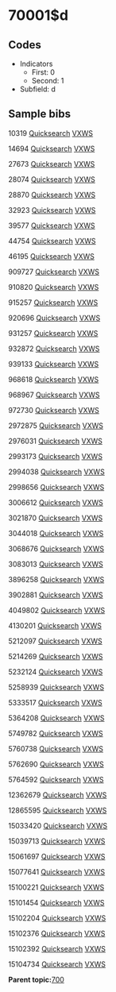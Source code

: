 # 70001$d

## Codes

-   Indicators
    -   First: 0
    -   Second: 1
-   Subfield: d

## Sample bibs

10319 [Quicksearch](https://search.library.yale.edu/catalog/10319) [VXWS](http://prodorbis.library.yale.edu:7014/vxws/GetHoldingsService?bibId=10319)

14694 [Quicksearch](https://search.library.yale.edu/catalog/14694) [VXWS](http://prodorbis.library.yale.edu:7014/vxws/GetHoldingsService?bibId=14694)

27673 [Quicksearch](https://search.library.yale.edu/catalog/27673) [VXWS](http://prodorbis.library.yale.edu:7014/vxws/GetHoldingsService?bibId=27673)

28074 [Quicksearch](https://search.library.yale.edu/catalog/28074) [VXWS](http://prodorbis.library.yale.edu:7014/vxws/GetHoldingsService?bibId=28074)

28870 [Quicksearch](https://search.library.yale.edu/catalog/28870) [VXWS](http://prodorbis.library.yale.edu:7014/vxws/GetHoldingsService?bibId=28870)

32923 [Quicksearch](https://search.library.yale.edu/catalog/32923) [VXWS](http://prodorbis.library.yale.edu:7014/vxws/GetHoldingsService?bibId=32923)

39577 [Quicksearch](https://search.library.yale.edu/catalog/39577) [VXWS](http://prodorbis.library.yale.edu:7014/vxws/GetHoldingsService?bibId=39577)

44754 [Quicksearch](https://search.library.yale.edu/catalog/44754) [VXWS](http://prodorbis.library.yale.edu:7014/vxws/GetHoldingsService?bibId=44754)

46195 [Quicksearch](https://search.library.yale.edu/catalog/46195) [VXWS](http://prodorbis.library.yale.edu:7014/vxws/GetHoldingsService?bibId=46195)

909727 [Quicksearch](https://search.library.yale.edu/catalog/909727) [VXWS](http://prodorbis.library.yale.edu:7014/vxws/GetHoldingsService?bibId=909727)

910820 [Quicksearch](https://search.library.yale.edu/catalog/910820) [VXWS](http://prodorbis.library.yale.edu:7014/vxws/GetHoldingsService?bibId=910820)

915257 [Quicksearch](https://search.library.yale.edu/catalog/915257) [VXWS](http://prodorbis.library.yale.edu:7014/vxws/GetHoldingsService?bibId=915257)

920696 [Quicksearch](https://search.library.yale.edu/catalog/920696) [VXWS](http://prodorbis.library.yale.edu:7014/vxws/GetHoldingsService?bibId=920696)

931257 [Quicksearch](https://search.library.yale.edu/catalog/931257) [VXWS](http://prodorbis.library.yale.edu:7014/vxws/GetHoldingsService?bibId=931257)

932872 [Quicksearch](https://search.library.yale.edu/catalog/932872) [VXWS](http://prodorbis.library.yale.edu:7014/vxws/GetHoldingsService?bibId=932872)

939133 [Quicksearch](https://search.library.yale.edu/catalog/939133) [VXWS](http://prodorbis.library.yale.edu:7014/vxws/GetHoldingsService?bibId=939133)

968618 [Quicksearch](https://search.library.yale.edu/catalog/968618) [VXWS](http://prodorbis.library.yale.edu:7014/vxws/GetHoldingsService?bibId=968618)

968967 [Quicksearch](https://search.library.yale.edu/catalog/968967) [VXWS](http://prodorbis.library.yale.edu:7014/vxws/GetHoldingsService?bibId=968967)

972730 [Quicksearch](https://search.library.yale.edu/catalog/972730) [VXWS](http://prodorbis.library.yale.edu:7014/vxws/GetHoldingsService?bibId=972730)

2972875 [Quicksearch](https://search.library.yale.edu/catalog/2972875) [VXWS](http://prodorbis.library.yale.edu:7014/vxws/GetHoldingsService?bibId=2972875)

2976031 [Quicksearch](https://search.library.yale.edu/catalog/2976031) [VXWS](http://prodorbis.library.yale.edu:7014/vxws/GetHoldingsService?bibId=2976031)

2993173 [Quicksearch](https://search.library.yale.edu/catalog/2993173) [VXWS](http://prodorbis.library.yale.edu:7014/vxws/GetHoldingsService?bibId=2993173)

2994038 [Quicksearch](https://search.library.yale.edu/catalog/2994038) [VXWS](http://prodorbis.library.yale.edu:7014/vxws/GetHoldingsService?bibId=2994038)

2998656 [Quicksearch](https://search.library.yale.edu/catalog/2998656) [VXWS](http://prodorbis.library.yale.edu:7014/vxws/GetHoldingsService?bibId=2998656)

3006612 [Quicksearch](https://search.library.yale.edu/catalog/3006612) [VXWS](http://prodorbis.library.yale.edu:7014/vxws/GetHoldingsService?bibId=3006612)

3021870 [Quicksearch](https://search.library.yale.edu/catalog/3021870) [VXWS](http://prodorbis.library.yale.edu:7014/vxws/GetHoldingsService?bibId=3021870)

3044018 [Quicksearch](https://search.library.yale.edu/catalog/3044018) [VXWS](http://prodorbis.library.yale.edu:7014/vxws/GetHoldingsService?bibId=3044018)

3068676 [Quicksearch](https://search.library.yale.edu/catalog/3068676) [VXWS](http://prodorbis.library.yale.edu:7014/vxws/GetHoldingsService?bibId=3068676)

3083013 [Quicksearch](https://search.library.yale.edu/catalog/3083013) [VXWS](http://prodorbis.library.yale.edu:7014/vxws/GetHoldingsService?bibId=3083013)

3896258 [Quicksearch](https://search.library.yale.edu/catalog/3896258) [VXWS](http://prodorbis.library.yale.edu:7014/vxws/GetHoldingsService?bibId=3896258)

3902881 [Quicksearch](https://search.library.yale.edu/catalog/3902881) [VXWS](http://prodorbis.library.yale.edu:7014/vxws/GetHoldingsService?bibId=3902881)

4049802 [Quicksearch](https://search.library.yale.edu/catalog/4049802) [VXWS](http://prodorbis.library.yale.edu:7014/vxws/GetHoldingsService?bibId=4049802)

4130201 [Quicksearch](https://search.library.yale.edu/catalog/4130201) [VXWS](http://prodorbis.library.yale.edu:7014/vxws/GetHoldingsService?bibId=4130201)

5212097 [Quicksearch](https://search.library.yale.edu/catalog/5212097) [VXWS](http://prodorbis.library.yale.edu:7014/vxws/GetHoldingsService?bibId=5212097)

5214269 [Quicksearch](https://search.library.yale.edu/catalog/5214269) [VXWS](http://prodorbis.library.yale.edu:7014/vxws/GetHoldingsService?bibId=5214269)

5232124 [Quicksearch](https://search.library.yale.edu/catalog/5232124) [VXWS](http://prodorbis.library.yale.edu:7014/vxws/GetHoldingsService?bibId=5232124)

5258939 [Quicksearch](https://search.library.yale.edu/catalog/5258939) [VXWS](http://prodorbis.library.yale.edu:7014/vxws/GetHoldingsService?bibId=5258939)

5333517 [Quicksearch](https://search.library.yale.edu/catalog/5333517) [VXWS](http://prodorbis.library.yale.edu:7014/vxws/GetHoldingsService?bibId=5333517)

5364208 [Quicksearch](https://search.library.yale.edu/catalog/5364208) [VXWS](http://prodorbis.library.yale.edu:7014/vxws/GetHoldingsService?bibId=5364208)

5749782 [Quicksearch](https://search.library.yale.edu/catalog/5749782) [VXWS](http://prodorbis.library.yale.edu:7014/vxws/GetHoldingsService?bibId=5749782)

5760738 [Quicksearch](https://search.library.yale.edu/catalog/5760738) [VXWS](http://prodorbis.library.yale.edu:7014/vxws/GetHoldingsService?bibId=5760738)

5762690 [Quicksearch](https://search.library.yale.edu/catalog/5762690) [VXWS](http://prodorbis.library.yale.edu:7014/vxws/GetHoldingsService?bibId=5762690)

5764592 [Quicksearch](https://search.library.yale.edu/catalog/5764592) [VXWS](http://prodorbis.library.yale.edu:7014/vxws/GetHoldingsService?bibId=5764592)

12362679 [Quicksearch](https://search.library.yale.edu/catalog/12362679) [VXWS](http://prodorbis.library.yale.edu:7014/vxws/GetHoldingsService?bibId=12362679)

12865595 [Quicksearch](https://search.library.yale.edu/catalog/12865595) [VXWS](http://prodorbis.library.yale.edu:7014/vxws/GetHoldingsService?bibId=12865595)

15033420 [Quicksearch](https://search.library.yale.edu/catalog/15033420) [VXWS](http://prodorbis.library.yale.edu:7014/vxws/GetHoldingsService?bibId=15033420)

15039713 [Quicksearch](https://search.library.yale.edu/catalog/15039713) [VXWS](http://prodorbis.library.yale.edu:7014/vxws/GetHoldingsService?bibId=15039713)

15061697 [Quicksearch](https://search.library.yale.edu/catalog/15061697) [VXWS](http://prodorbis.library.yale.edu:7014/vxws/GetHoldingsService?bibId=15061697)

15077641 [Quicksearch](https://search.library.yale.edu/catalog/15077641) [VXWS](http://prodorbis.library.yale.edu:7014/vxws/GetHoldingsService?bibId=15077641)

15100221 [Quicksearch](https://search.library.yale.edu/catalog/15100221) [VXWS](http://prodorbis.library.yale.edu:7014/vxws/GetHoldingsService?bibId=15100221)

15101454 [Quicksearch](https://search.library.yale.edu/catalog/15101454) [VXWS](http://prodorbis.library.yale.edu:7014/vxws/GetHoldingsService?bibId=15101454)

15102204 [Quicksearch](https://search.library.yale.edu/catalog/15102204) [VXWS](http://prodorbis.library.yale.edu:7014/vxws/GetHoldingsService?bibId=15102204)

15102376 [Quicksearch](https://search.library.yale.edu/catalog/15102376) [VXWS](http://prodorbis.library.yale.edu:7014/vxws/GetHoldingsService?bibId=15102376)

15102392 [Quicksearch](https://search.library.yale.edu/catalog/15102392) [VXWS](http://prodorbis.library.yale.edu:7014/vxws/GetHoldingsService?bibId=15102392)

15104734 [Quicksearch](https://search.library.yale.edu/catalog/15104734) [VXWS](http://prodorbis.library.yale.edu:7014/vxws/GetHoldingsService?bibId=15104734)

**Parent topic:**[700](../../tags/700/700.md)

